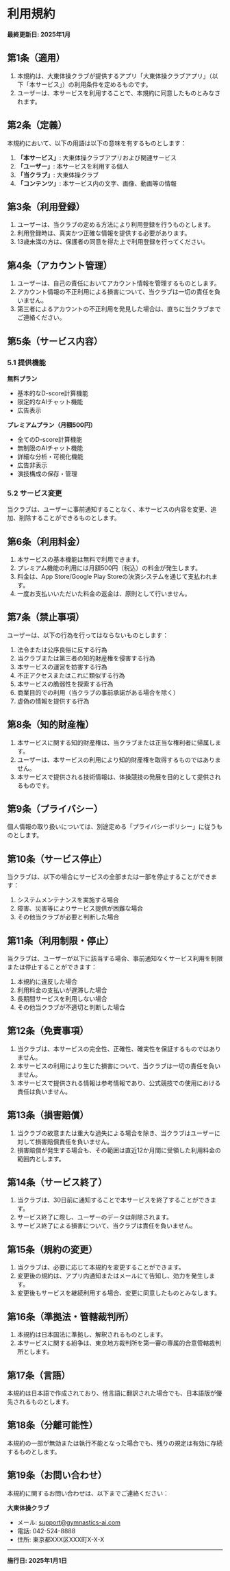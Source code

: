 # 利用規約

**最終更新日: 2025年1月**

## 第1条（適用）

1. 本規約は、大東体操クラブが提供するアプリ「大東体操クラブアプリ」（以下「本サービス」）の利用条件を定めるものです。
2. ユーザーは、本サービスを利用することで、本規約に同意したものとみなされます。

## 第2条（定義）

本規約において、以下の用語は以下の意味を有するものとします：

1. **「本サービス」**: 大東体操クラブアプリおよび関連サービス
2. **「ユーザー」**: 本サービスを利用する個人
3. **「当クラブ」**: 大東体操クラブ
4. **「コンテンツ」**: 本サービス内の文字、画像、動画等の情報

## 第3条（利用登録）

1. ユーザーは、当クラブの定める方法により利用登録を行うものとします。
2. 利用登録時は、真実かつ正確な情報を提供する必要があります。
3. 13歳未満の方は、保護者の同意を得た上で利用登録を行ってください。

## 第4条（アカウント管理）

1. ユーザーは、自己の責任においてアカウント情報を管理するものとします。
2. アカウント情報の不正利用による損害について、当クラブは一切の責任を負いません。
3. 第三者によるアカウントの不正利用を発見した場合は、直ちに当クラブまでご連絡ください。

## 第5条（サービス内容）

### 5.1 提供機能

**無料プラン**
- 基本的なD-score計算機能
- 限定的なAIチャット機能
- 広告表示

**プレミアムプラン（月額500円）**
- 全てのD-score計算機能
- 無制限のAIチャット機能
- 詳細な分析・可視化機能
- 広告非表示
- 演技構成の保存・管理

### 5.2 サービス変更

当クラブは、ユーザーに事前通知することなく、本サービスの内容を変更、追加、削除することができるものとします。

## 第6条（利用料金）

1. 本サービスの基本機能は無料で利用できます。
2. プレミアム機能の利用には月額500円（税込）の料金が発生します。
3. 料金は、App Store/Google Play Storeの決済システムを通じて支払われます。
4. 一度お支払いいただいた料金の返金は、原則として行いません。

## 第7条（禁止事項）

ユーザーは、以下の行為を行ってはならないものとします：

1. 法令または公序良俗に反する行為
2. 当クラブまたは第三者の知的財産権を侵害する行為
3. 本サービスの運営を妨害する行為
4. 不正アクセスまたはこれに類似する行為
5. 本サービスの脆弱性を探索する行為
6. 商業目的での利用（当クラブの事前承諾がある場合を除く）
7. 虚偽の情報を提供する行為

## 第8条（知的財産権）

1. 本サービスに関する知的財産権は、当クラブまたは正当な権利者に帰属します。
2. ユーザーは、本サービスの利用により知的財産権を取得するものではありません。
3. 本サービスで提供される技術情報は、体操競技の発展を目的として提供されるものです。

## 第9条（プライバシー）

個人情報の取り扱いについては、別途定める「プライバシーポリシー」に従うものとします。

## 第10条（サービス停止）

当クラブは、以下の場合にサービスの全部または一部を停止することができます：

1. システムメンテナンスを実施する場合
2. 障害、災害等によりサービス提供が困難な場合
3. その他当クラブが必要と判断した場合

## 第11条（利用制限・停止）

当クラブは、ユーザーが以下に該当する場合、事前通知なくサービス利用を制限または停止することができます：

1. 本規約に違反した場合
2. 利用料金の支払いが遅滞した場合
3. 長期間サービスを利用しない場合
4. その他当クラブが不適切と判断した場合

## 第12条（免責事項）

1. 当クラブは、本サービスの完全性、正確性、確実性を保証するものではありません。
2. 本サービスの利用により生じた損害について、当クラブは一切の責任を負いません。
3. 本サービスで提供される情報は参考情報であり、公式競技での使用における責任は負いません。

## 第13条（損害賠償）

1. 当クラブの故意または重大な過失による場合を除き、当クラブはユーザーに対して損害賠償責任を負いません。
2. 損害賠償が発生する場合も、その範囲は直近12か月間に受領した利用料金の範囲内とします。

## 第14条（サービス終了）

1. 当クラブは、30日前に通知することで本サービスを終了することができます。
2. サービス終了に際し、ユーザーのデータは削除されます。
3. サービス終了による損害について、当クラブは責任を負いません。

## 第15条（規約の変更）

1. 当クラブは、必要に応じて本規約を変更することができます。
2. 変更後の規約は、アプリ内通知またはメールにて告知し、効力を発生します。
3. 変更後もサービスを継続利用する場合、変更に同意したものとみなします。

## 第16条（準拠法・管轄裁判所）

1. 本規約は日本国法に準拠し、解釈されるものとします。
2. 本サービスに関する紛争は、東京地方裁判所を第一審の専属的合意管轄裁判所とします。

## 第17条（言語）

本規約は日本語で作成されており、他言語に翻訳された場合でも、日本語版が優先されるものとします。

## 第18条（分離可能性）

本規約の一部が無効または執行不能となった場合でも、残りの規定は有効に存続するものとします。

## 第19条（お問い合わせ）

本規約に関するお問い合わせは、以下までご連絡ください：

**大東体操クラブ**
- メール: support@gymnastics-ai.com
- 電話: 042-524-8888
- 住所: 東京都XXX区XXX町X-X-X

---

**施行日: 2025年1月1日**